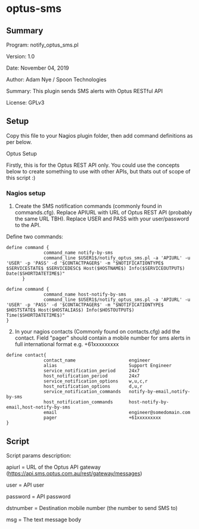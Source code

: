 # optus-sms
## Summary

Program: notify_optus_sms.pl

Version: 1.0

Date: November 04, 2019

Author: Adam Nye / Spoon Technologies

Summary: This plugin sends SMS alerts with Optus RESTful API

License: GPLv3

## Setup

Copy this file to your Nagios plugin folder, then add command definitions as per below.

Optus Setup

Firstly, this is for the Optus REST API only. You could use the concepts below to
create something to use with other APIs, but thats out of scope of this script :)

### Nagios setup

1. Create the SMS notification commands (commonly found in commands.cfg).
   Replace APIURL with URL of Optus REST API (probably the same URL TBH).
   Replace USER and PASS with your user/password to the API.

Define two commands:

```
define command {
              command_name notify-by-sms
              command_line $USER1$/notify_optus_sms.pl -a 'APIURL' -u 'USER' -p 'PASS' -d '$CONTACTPAGER$' -m "$NOTIFICATIONTYPE$ $SERVICESTATE$ $SERVICEDESC$ Host($HOSTNAME$) Info($SERVICEOUTPUT$) Date($SHORTDATETIME$)"
      }

define command {
              command_name host-notify-by-sms
              command_line $USER1$/notify_optus_sms.pl -a 'APIURL' -u 'USER' -p 'PASS' -d '$CONTACTPAGER$' -m "$NOTIFICATIONTYPE$ $HOSTSTATE$ Host($HOSTALIAS$) Info($HOSTOUTPUT$) Time($SHORTDATETIME$)"
}
```

2. In your nagios contacts (Commonly found on contacts.cfg) add
    the contact. Field "pager" should contain a mobile number for sms alerts in
      full international format e.g. +61xxxxxxxxx

```
define contact{
              contact_name                    engineer
              alias                           Support Engineer
              service_notification_period     24x7
              host_notification_period        24x7
              service_notification_options    w,u,c,r
              host_notification_options       d,u,r
              service_notification_commands   notify-by-email,notify-by-sms
              host_notification_commands      host-notify-by-email,host-notify-by-sms
              email                           engineer@somedomain.com
              pager                           +61xxxxxxxxx
}
```

## Script

Script params description:

apiurl = URL of the Optus API gateway (https://api.sms.optus.com.au/rest/gateway/messages)

user = API user

password = API password

dstnumber = Destination mobile number (the number to send SMS to)

msg = The text message body
